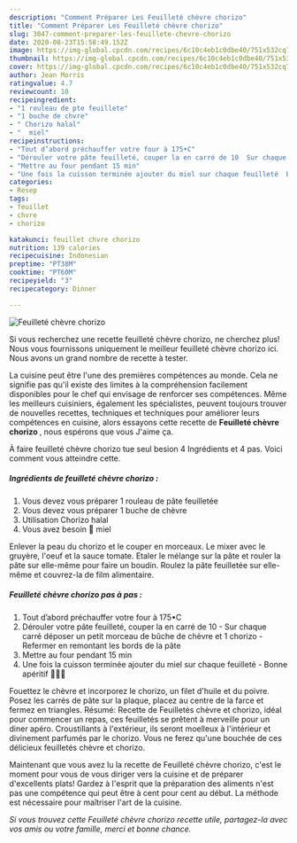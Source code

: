 ```yaml
---
description: "Comment Préparer Les Feuilleté chèvre chorizo"
title: "Comment Préparer Les Feuilleté chèvre chorizo"
slug: 3047-comment-preparer-les-feuillete-chevre-chorizo
date: 2020-08-23T15:58:49.152Z
image: https://img-global.cpcdn.com/recipes/6c10c4eb1c0dbe40/751x532cq70/feuillete-chevre-chorizo-photo-principale-de-la-recette.jpg
thumbnail: https://img-global.cpcdn.com/recipes/6c10c4eb1c0dbe40/751x532cq70/feuillete-chevre-chorizo-photo-principale-de-la-recette.jpg
cover: https://img-global.cpcdn.com/recipes/6c10c4eb1c0dbe40/751x532cq70/feuillete-chevre-chorizo-photo-principale-de-la-recette.jpg
author: Jean Morris
ratingvalue: 4.7
reviewcount: 10
recipeingredient:
- "1 rouleau de pte feuillete"
- "1 buche de chvre"
- " Chorizo halal"
- "  miel"
recipeinstructions:
- "Tout d’abord préchauffer votre four à 175•C"
- "Dérouler votre pâte feuilleté, couper la en carré de 10  Sur chaque carré déposer un petit morceau de bûche de chèvre et 1 chorizo  Refermer en remontant les bords de la pâte"
- "Mettre au four pendant 15 min"
- "Une fois la cuisson terminée ajouter du miel sur chaque feuilleté  Bonne apéritif 🤗🤗🤗"
categories:
- Resep
tags:
- feuillet
- chvre
- chorizo

katakunci: feuillet chvre chorizo 
nutrition: 139 calories
recipecuisine: Indonesian
preptime: "PT38M"
cooktime: "PT60M"
recipeyield: "3"
recipecategory: Dinner

---
```



![Feuilleté chèvre chorizo](https://img-global.cpcdn.com/recipes/6c10c4eb1c0dbe40/751x532cq70/feuillete-chevre-chorizo-photo-principale-de-la-recette.jpg)

Si vous recherchez une recette feuilleté chèvre chorizo, ne cherchez plus! Nous vous fournissons uniquement le meilleur feuilleté chèvre chorizo ici. Nous avons un grand nombre de recette à tester.

La cuisine peut être l'une des premières compétences au monde. Cela ne signifie pas qu'il existe des limites à la compréhension facilement disponibles pour le chef qui envisage de renforcer ses compétences. Même les meilleurs cuisiniers, également les spécialistes, peuvent toujours trouver de nouvelles recettes, techniques et techniques pour améliorer leurs compétences en cuisine, alors essayons cette recette de <strong> Feuilleté chèvre chorizo </strong>, nous espérons que vous J'aime ça.

<!--inarticleads1-->

À faire feuilleté chèvre chorizo tue seul besion 4 Ingrédients et 4 pas. Voici comment vous atteindre cette.

##### Ingrédients de feuilleté chèvre chorizo :

1. Vous devez vous préparer 1 rouleau de pâte feuilletée
1. Vous devez vous préparer 1 buche de chèvre
1. Utilisation  Chorizo halal
1. Vous avez besoin  🍯 miel


Enlever la peau du chorizo et le couper en morceaux. Le mixer avec le gruyère, l&#39;oeuf et la sauce tomate. Etaler le mélange sur la pâte et rouler la pâte sur elle-même pour faire un boudin. Roulez la pâte feuilletée sur elle-même et couvrez-la de film alimentaire. 

<!--inarticleads2-->

##### Feuilleté chèvre chorizo pas à pas :

1. Tout d’abord préchauffer votre four à 175•C
1. Dérouler votre pâte feuilleté, couper la en carré de 10  - Sur chaque carré déposer un petit morceau de bûche de chèvre et 1 chorizo  - Refermer en remontant les bords de la pâte
1. Mettre au four pendant 15 min
1. Une fois la cuisson terminée ajouter du miel sur chaque feuilleté  - Bonne apéritif 🤗🤗🤗


Fouettez le chèvre et incorporez le chorizo, un filet d&#39;huile et du poivre. Posez les carrés de pâte sur la plaque, placez au centre de la farce et fermez en triangles. Résumé: Recette de Feuilletés chèvre et chorizo, idéal pour commencer un repas, ces feuilletés se prêtent à merveille pour un diner apéro. Croustillants à l&#39;extérieur, ils seront moelleux à l&#39;intérieur et divinement parfumés par le chorizo. Vous ne ferez qu&#39;une bouchée de ces délicieux feuilletés chèvre et chorizo. 

<!--inarticleads1-->

<p>
Maintenant que vous avez lu la recette de Feuilleté chèvre chorizo, c'est le moment pour vous de vous diriger vers la cuisine et de préparer d'excellents plats! Gardez à l'esprit que la préparation des aliments n'est pas une compétence qui peut être à cent pour cent au début. La méthode est nécessaire pour maîtriser l'art de la cuisine.
</p>

<p>
<i>Si vous trouvez cette Feuilleté chèvre chorizo recette utile, partagez-la avec vos amis ou votre famille, merci et bonne chance.</i>
</p>
